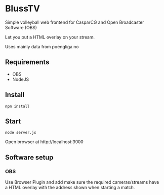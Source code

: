 # BlussTV

Simple volleyball web frontend for CasparCG and Open Broadcaster Software (OBS)

Let you put a HTML overlay on your stream.

Uses mainly data from poengliga.no

## Requirements

* OBS
* NodeJS

## Install

`npm install`

## Start

`node server.js`

Open browser at http://localhost:3000

## Software setup

### OBS

Use Browser Plugin and add make sure the required cameras/streams have a HTML overlay with the address shown
when starting a match.
